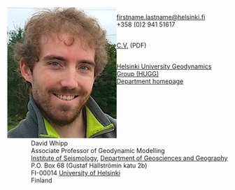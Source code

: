<div style="display:inline-block;vertical-align:top;float:left;">
  <img src="images/dw_face.jpg" alt="Dave Whipp">
</div>

<div style="display:inline-block;float:right;">
  <div>David Whipp</div>
  <div>Associate Professor of Geodynamic Modelling</div>
  <div><a href="http://www.helsinki.fi/geo/seismo/english/index.html">Institute of Seismology</a>, <a href="http://www.helsinki.fi/geo/english/index.html">Department of Geosciences and Geography</a></div>
  <div>P.O. Box 68 (Gustaf Hällströmin katu 2b)</div>
  <div>FI-00014 <a href="http://www.helsinki.fi/university/">University of Helsinki</a></div>
  <div>Finland</div>
</div>

firstname.lastname@helsinki.fi<br/>
+358 (0)2 941 51617<br/><br/>

<a href="pdf/whipp_CV.pdf">C.V.</a> (PDF)<br/><br/>

<a href="https://wiki.helsinki.fi/x/3xjABg">Helsinki University Geodynamics Group (HUGG)</a><br/>
<a href="http://www.helsinki.fi/geo/staff/whipp/">Department homepage</a>
